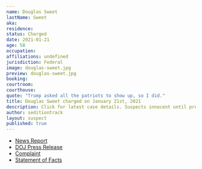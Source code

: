 ```yaml
---
name: Douglas Sweet
lastName: Sweet
aka: 
residence: 
status: Charged
date: 2021-01-21
age: 58
occupation: 
affiliations: undefined
jurisdiction: Federal
image: douglas-sweet.jpg
preview: douglas-sweet.jpg
booking: 
courtroom: 
courthouse: 
quote: "Trump asked all the patriots to show up, so I did."
title: Douglas Sweet charged on January 21st, 2021
description: Click for latest case details. Suspects innocent until proven guilty.
author: seditiontrack
layout: suspect
published: true
---
```

- [News Report](https://www.wtkr.com/news/mathews-co-man-arrested-during-capitol-riot-trump-asked-all-the-patriots-to-show-up-so-i-did)
- [DOJ Press Release](https://www.justice.gov/opa/pr/thirteen-charged-federal-court-following-riot-united-states-capitol)
- [Complaint](https://www.justice.gov/opa/press-release/file/1351716/download)
- [Statement of Facts](https://www.justice.gov/opa/press-release/file/1351721/download)
